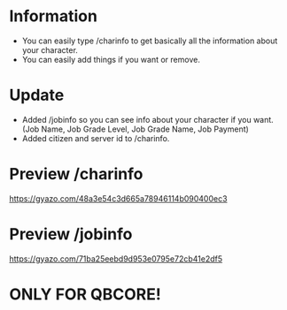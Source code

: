 # Information
* You can easily type /charinfo to get basically all the information about your character.
* You can easily add things if you want or remove.
# Update
* Added /jobinfo so you can see info about your character if you want.
(Job Name, Job Grade Level, Job Grade Name, Job Payment)
* Added citizen and server id to /charinfo.

# Preview /charinfo
https://gyazo.com/48a3e54c3d665a78946114b090400ec3 
# Preview /jobinfo
https://gyazo.com/71ba25eebd9d953e0795e72cb41e2df5

# ONLY FOR QBCORE!
